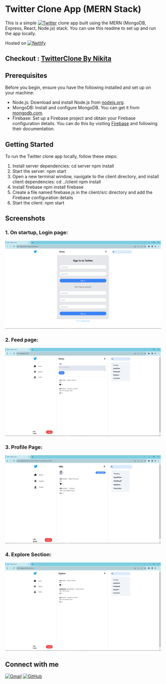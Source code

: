 # Twitter Clone App (MERN Stack)

This is a simple [![Twitter](https://img.shields.io/badge/Twitter-1DA1F2?style=for-the-badge&logo=twitter&logoColor=white)](https://twitterclone-nikita.netlify.app/) clone app built using the MERN (MongoDB, Express, React, Node.js) stack. You can use this readme to set up and run the app locally.

Hosted on  [![Netlify](https://img.shields.io/badge/Netlify-00C7B7?style=for-the-badge&logo=netlify&logoColor=white)]()

## Checkout :   [TwitterClone By Nikita](https://twitterclone-nikita.netlify.app/)

## Prerequisites

Before you begin, ensure you have the following installed and set up on your machine:

- Node.js: Download and install Node.js from [nodejs.org](https://nodejs.org/).
- MongoDB: Install and configure MongoDB. You can get it from [mongodb.com](https://www.mongodb.com/).
- Firebase: Set up a Firebase project and obtain your Firebase configuration details. You can do this by visiting [Firebase](https://firebase.google.com/) and following their documentation.

## Getting Started

To run the Twitter clone app locally, follow these steps:

1. Install server dependencies:
cd server
npm install
2. Start the server:
npm start
3. Open a new terminal window, navigate to the client directory, and install client dependencies:
cd ../client
npm install
4. Install firebase
npm install firebase
5. Create a file named firebase.js in the client/src directory and add the Firebase configuration details
6. Start the client:
npm start

## Screenshots

### 1. On startup, Login page:

![](screenshots/login.png)

### 2. Feed page:
![](screenshots/feed.png)

### 3. Profile Page:
![](screenshots/profile.png)

### 4. Explore Section:
![](screenshots/explore.png)

## Connect with me

[![Gmail](https://img.shields.io/badge/Gmail-D14836?style=for-the-badge&logo=gmail&logoColor=white)](mailto:nikita.sharmaa521@gmail.com?Subject=Hello%20User)
[![GitHub](https://img.shields.io/badge/GitHub-100000?style=for-the-badge&logo=github&logoColor=white)](https://github.com/nikita2880)


